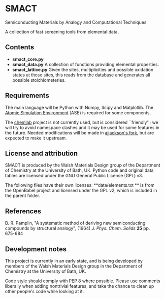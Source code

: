 SMACT
=====

Semiconducting Materials by Analogy and Computational Techniques

A collection of fast screening tools from elemental data.

Contents
--------

* **smact_core.py** 
* **smact_data.py** A collection of functions providing elemental properties.
* **smact_lattice.py** Given the sites, multiplicities and possible oxidation states at those sites, this reads from the database and generates all possible stoichiometeries.

Requirements
------------

The main language will be Python with Numpy, Scipy and Matplotlib.
The [Atomic Simulation Environment](https://wiki.fysik.dtu.dk/ase) (ASE) is required for some components.

The [chemlab](http://chemlab.github.com/chemlab) project is not currently used, but is considered ``friendly''; we will try to avoid namespace clashes and it may be used for some features in the future.
Needed modifications will be made in [ajjackson's fork](https://github.com/ajjackson/chemlab), but are expected to make it upstream.



License and attribution
-----------------------

SMACT is produced by the Walsh Materials Design group of the Department of Chemistry at the University of Bath, UK. 
Python code and original data tables are licensed under the GNU General Public License (GPL) v3.

The following files have their own licenses:
**data/elements.txt ** is from the OpenBabel project and licensed under the GPL v2, which is included in the parent folder.

References
----------

B. R. Pamplin, "A systematic method of deriving new semiconducting compounds by structural analogy", (1964) *J. Phys. Chem. Solids* **25** pp. 675-684 


Development notes
-----------------

This project is currently in an early state, and is being developed by members of the Walsh Materials Design group in the Department of Chemistry at the University of Bath, UK.

Code style should comply with [PEP 8](http://www.python.org/dev/peps/pep-0008) where possible.
Please use comments liberally when adding nontrivial features, and take the chance to clean up other people's code while looking at it.
